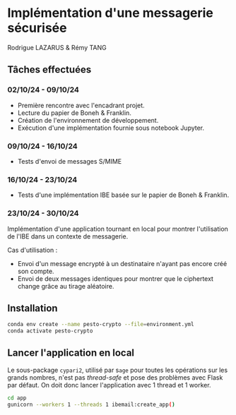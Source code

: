# Implémentation d'une messagerie sécurisée

Rodrigue LAZARUS & Rémy TANG

## Tâches effectuées

### 02/10/24 - 09/10/24

- Première rencontre avec l'encadrant projet.
- Lecture du papier de Boneh & Franklin.
- Création de l'environnement de développement.
- Exécution d'une implémentation fournie sous notebook Jupyter.

### 09/10/24 - 16/10/24

- Tests d'envoi de messages S/MIME

### 16/10/24 - 23/10/24

- Tests d'une implémentation IBE basée sur le papier de Boneh & Franklin.

### 23/10/24 - 30/10/24

Implémentation d'une application tournant en local pour montrer l'utilisation de l'IBE dans un contexte de messagerie.

Cas d'utilisation :
- Envoi d'un message encrypté à un destinataire n'ayant pas encore créé son compte.
- Envoi de deux messages identiques pour montrer que le ciphertext change grâce au tirage aléatoire.

## Installation

```bash
conda env create --name pesto-crypto --file=environment.yml
conda activate pesto-crypto
```

## Lancer l'application en local

Le sous-package `cypari2`, utilisé par s`age` pour toutes les opérations sur les grands nombres, n'est pas *thread-safe* et pose des problèmes avec Flask par défaut. On doit donc lancer l'application avec 1 thread et 1 worker.

```bash
cd app
gunicorn --workers 1 --threads 1 ibemail:create_app()
```